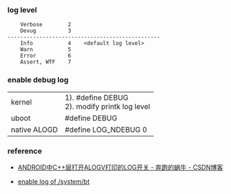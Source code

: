### log level

```
    Verbose        2
    Devug          3
------------------------------------------------
    Info           4    <default log level>
    Warn           5
    Error          6
    Assert, WTF    7
```

### enable debug log



|              |                                                     |
|--------------|-----------------------------------------------------|
| kernel       | 1). #define DEBUG <br/> 2). modify printk log level |
| uboot        | #define DEBUG                                       |
| native ALOGD | #define LOG_NDEBUG 0                                |


### reference

- [ANDROID中C++层打开ALOGV打印的LOG开关 - 奔跑的蜗牛 - CSDN博客](https://blog.csdn.net/yu741677868yu/article/details/80682182)

- [enable log of /system/bt](./ref/0001-DON-T-MERGE-debug-log-only-of-system-bt.patch)
